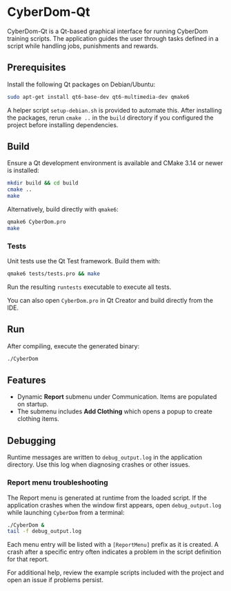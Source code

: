 # CyberDom-Qt

CyberDom-Qt is a Qt-based graphical interface for running CyberDom training scripts. The application guides the user through tasks defined in a script while handling jobs, punishments and rewards.

## Prerequisites

Install the following Qt packages on Debian/Ubuntu:

```bash
sudo apt-get install qt6-base-dev qt6-multimedia-dev qmake6
```

A helper script `setup-debian.sh` is provided to automate this. After installing the packages, rerun `cmake ..` in the `build` directory if you configured the project before installing dependencies.

## Build

Ensure a Qt development environment is available and CMake 3.14 or newer is installed:

```bash
mkdir build && cd build
cmake ..
make
```

Alternatively, build directly with `qmake6`:

```bash
qmake6 CyberDom.pro
make
```

### Tests

Unit tests use the Qt Test framework. Build them with:

```bash
qmake6 tests/tests.pro && make
```

Run the resulting `runtests` executable to execute all tests.

You can also open `CyberDom.pro` in Qt Creator and build directly from the IDE.

## Run

After compiling, execute the generated binary:

```bash
./CyberDom
```

## Features

- Dynamic **Report** submenu under Communication. Items are populated on startup.
- The submenu includes **Add Clothing** which opens a popup to create clothing items.

## Debugging

Runtime messages are written to `debug_output.log` in the application directory. Use this log when diagnosing crashes or other issues.


### Report menu troubleshooting

The Report menu is generated at runtime from the loaded script. If the application crashes when the window first appears, open `debug_output.log` while launching `CyberDom` from a terminal:

```bash
./CyberDom &
tail -f debug_output.log
```

Each menu entry will be listed with a `[ReportMenu]` prefix as it is created. A crash after a specific entry often indicates a problem in the script definition for that report.

For additional help, review the example scripts included with the project and open an issue if problems persist.
